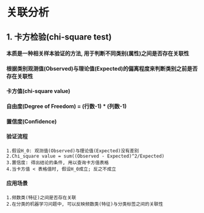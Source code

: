 # 关联分析

## 1. 卡方检验(chi-square test)
#### 本质是一种相关样本验证的方法, 用于判断不同类别(属性)之间是否存在关联性
#### 根据类别观测值(Observed)与理论值(Expected)的偏离程度来判断类别之前是否存在关联性
#### 卡方值(chi-square value)
#### 自由度(Degree of Freedom) = (行数-1) * (列数-1)
#### 置信度(Confidence)
#### 验证流程
	1.假设H_0: 观测值(Observed)与理论值(Expected)没有差别
	2.Chi_square value = sum((Observed - Expected)^2/Expected)
	3.置信度: 得出结论的条件, 用以查询卡方值表格
	4.当卡方值 < 表格值时, 假设H_0成立; 反之不成立
#### 应用场景
	1.频数类(特征)之间是否存在关联
	2.在分类的机器学习问题中, 可以反映频数类(特征)与分类标签之间的关联性